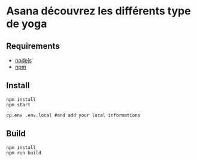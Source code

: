 # Asana découvrez les différents type de yoga

## Requirements

- [nodejs](https://nodejs.org/en/)
- [npm](https://www.npmjs.com/)

## Install

```shell
npm install
npm start
```

```shell
cp.env .env.local #and add your local informations
```

## Build

```shell
npm install
npm run build
```
